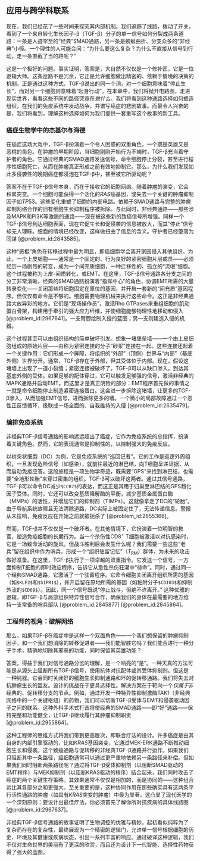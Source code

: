 ## 应用与跨学科联系

现在，我们已经花了一些时间来探究其内部机制。我们追踪了线路，拨动了开关，看到了一个来自转化生长因子-β（TGF-β）分子的单一信号如何分裂成两条道路：一条是人迹罕至的“经典”SMAD通路，另一条是蜿蜒曲折、分支众多的“非经典”小径。一个理性的人可能会问：“为什么要这么复杂？为什么不直接从信号到行动，走一条直截了当的路呢？”

这是一个极好的问题。事实证明，答案是，大自然不仅仅是一个修补匠，它是一位逻辑大师。这条岔路不是冗余，它正是允许细胞做出精密的、依赖于情境的决策的机制。正是通过这种方式，TGF-β说出的同一个词，对一个细胞意味着“停止生长”，而对另一个细胞则意味着“起身行动”。在本章中，我们将抛开电路图，走进现实世界，看看这些不同的路径究竟在*做什么*。我们将看到这种通路选择如何塑造组织，在我们的免疫系统中发动战争，并谱写癌症的悲剧故事。而最令人兴奋的是，我们将看到，理解这种选择如何为我们提供一套重写这个故事的新工具。

### 癌症生物学中的杰基尔与海德

在癌症这场大戏中，TGF-β扮演着一个令人困惑的双重角色，一个既是英雄又是恶棍的角色。在肿瘤的早期阶段，当细胞刚刚开始行为不端时，TGF-β充当着守护者的角色。它通过经典的SMAD通路发送信号，命令细胞停止分裂，甚至进行程序性细胞死亡，从而在肿瘤真正形成之前有效地抑制它。那么，为什么我们发现如此多侵袭性的晚期癌症都浸泡在TGF-β中，甚至被它所驱动呢？

答案不在于TGF-β信号本身，而在于接收它的细胞网络。随着肿瘤的演变，它会积累突变。一个细胞可能获得一个活化的$RAS$癌基因，或失去一个关键的肿瘤抑制因子如$TP53$。这些变化重塑了细胞的内部电路。依赖于SMAD通路与完整的肿瘤抑制网络合作的旧有细胞生长抑制程序被拆除。与此同时，非经典通路——那些涉及MAPK和PI3K等激酶的通路——现在被这些新的致癌信号所增强。同样一个TGF-β信号到达细胞表面，现在它促生长和促侵袭的信息被放大，而其“停止”信号却无人理睬。细胞的情境已经改变，这样做扭曲了信息的含义。守护者已经堕落为同谋 [@problem_id:2843585]。

这种“恶棍”角色在转移过程中最为明显，即癌细胞学会离开家园侵入其他组织。为此，一个上皮细胞——通常是一个固定的、行为良好的紧密细胞片层成员——必须经历一场剧烈的转变，成为一个间充质细胞，一种迁移性的、孤立的“流氓”细胞。这个过程被称为上皮-间质转化，或EMT。在这里，TGF-β信号通路各分支之间的分工非常清晰。经典的SMAD通路扮演着“指挥中心”的角色，协调EMT所需的大量转录变化——关闭那些将细胞固定在原位的基因，并开启一套新的“间充质”基因程序。但仅仅有命令是不够的。细胞需要物理机械来执行这些命令。这正是非经典通路大放异彩的地方。它们是“现场操作员”，激活Rho GTPases来重组细胞的肌动蛋白骨架，构建用于牵引的强大应力纤维，并使细胞能够物理性地移动和侵入 [@problem_id:2967641]。一支臂膀绘制入侵的蓝图；另一支则建造入侵的机器。

这个过程甚至可以由组织结构的简单破坏引发。想象一堵堡垒墙——一个由上皮细胞组成的原始片层——由称为紧密连接的分子“砂浆”连接在一起。这些连接还起着一个关键作用：它们形成一个屏障，将组织的“外部”（顶侧）世界与“内部”（基底外侧）世界分开。通常，TGF-β存在于外部，但其受体位于内部。现在，假设这堵墙上出现了一道小裂缝；紧密连接被破坏了。TGF-β可以从缺口渗入，到达其基底外侧的受体。如果足够的配体穿过，它可以触发足够强的信号，激活非经典的MAPK通路并启动EMT。而这里才是真正阴险的部分：EMT程序首先做的事情之一就是命令细胞停止制造紧密连接蛋白。这会进一步拆除这堵墙，让更多的TGF-β渗入，从而加强EMT信号，进而拆除更多的墙。一个微小的局部故障通过一个恶性正反馈循环，级联成一场全面的、自我维持的入侵 [@problem_id:2635479]。

### 编排免疫系统

非经典TGF-β信号通路的影响远远超出了癌症，它作为免疫系统的总指挥，扮演着关键角色。然而，它的表现通常是抑制性的，以控制强大的免疫反应。

以树突状细胞（DC）为例，它是免疫系统的“巡回记者”。它的工作是巡逻外周组织，一旦发现危险信号（如感染），就前往最近的淋巴结，向T细胞呈递证据，从而启动免疫应答。这段旅程是一项生物学奇迹，既需要“GPS”来找到淋巴结，也需要“全地形轮胎”来穿过密集的组织。TGF-β可以破坏这两者。通过其信号通路，TGF-β可以命令DC减少`$CCR7$`的表达，而这正是其用于归巢至淋巴结的GPS趋化因子受体。同时，它还可以改变基质降解酶的平衡，减少基质金属蛋白酶（MMPs）的活性，并增加它们的抑制剂（TIMPs）。这就像拿走了DC的“轮胎”。由于导航系统故障且无法清除道路，DC实际上被固定住了，无法传递信息。警报从未拉响，免疫反应在开始之前就被扼杀了 [@problem_id:2855366]。

然而，TGF-β并不仅仅是一个破坏者。在其他情境下，它扮演着一位明智的教官，塑造免疫细胞的长期行为。当一个杀伤性CD$8^{+}$ T细胞被激活以对抗感染时，它是一场致命活动的旋风。但战斗胜利后会发生什么呢？我们需要一些这些“老兵”留在组织中作为哨兵，形成一个“组织驻留记忆”（$T_{\mathrm{RM}}$）群体，为未来的攻击做好准备。在这里，TGF-β执行了一项卓越的双重指令。它发送一个信号，一方面抑制T细胞的即时效应程序，告诉它从急性杀伤狂潮中“待命”。同时，通过同一个经典SMAD通路，它激活了一个驻留程序。它命令细胞关闭离开组织所需的基因（如`$KLF2$`和`$S1PR1$`），并开启留在原地所需的基因（如黏附分子`$CD103$`和抑制外流的`$CD69$`）。因此，同一个信号既说“停止战斗，但绝不许离开。” 这种优雅的逻辑，即TGF-β与局部组织特异性信号合作，确保我们的身体在最需要的地方维持一支常备的哨兵部队 [@problem_id:2845877] [@problem_id:2845864]。

### 工程师的视角：破解网络

那么，如果TGF-β在癌症中是这样一个双面角色——一个我们想保留的肿瘤抑制因子，和一个我们想消除的转移促进者——我们能智胜它吗？我们能否进行一种分子手术，精确地切除其邪恶的功能，同时保留其英雄功能？

答案，得益于我们对信号通路分岔的理解，是一个响亮的“是”。一种天真的方法可能是从源头上阻断所有TGF-β信号，使用抗体对抗配体或其受体抑制剂。但这是一种钝器。它会同时关闭好的细胞生长抑制通路和坏的促转移通路。我们将失去对抗肿瘤生长的盟友。设计的挑战在于更具选择性。解决方案在于靶向一个*仅属于*非经典的、促转移分支的节点。例如，通过开发一种特异性抑制激酶TAK1（非经典网络中的一个关键枢纽）的药物，我们可以切断TGF-β受体与EMT和侵袭驱动因子之间的联系。这种外科手术式打击将使经典的SMAD通路——即“好”通路——保持完整和功能健全，让TGF-β继续履行其肿瘤抑制职责 [@problem_id:2955864]。

这种工程师的思维方式将我们带到更高层次，即联合疗法的设计。许多癌症是由其自身的内部引擎驱动的，比如$KRAS$基因突变，它通过MEK-ERK通路不断推动细胞生长和侵袭。这个致癌通路与促转移的非经典TGF-β通路并行运作。如果我们只阻断其中一条路径，癌细胞通常可以通过更严重地依赖另一条路径来补偿。但如果我们同时阻断两条路径呢？通过将TGF-β受体抑制剂（以阻断SMAD驱动的EMT程序）与MEK抑制剂（以阻断KRAS驱动的程序）结合起来，我们同时攻击了癌症的两个关键生存策略。其效果通常不仅仅是相加的，而是协同的——这种组合远比其各部分之和更强大。至关重要的是，这种协同作用在那些确实具有这两条平行活性通路的肿瘤（如具有$KRAS$突变的肿瘤）中最为显著。这凸显了现代医学的一个深刻原则：要设计出最佳疗法，你必须首先了解你所对抗疾病的具体线路图 [@problem_id:2967637]。

非经典TGF-β信号通路的故事证明了生物调控的优雅与精妙。起初看似纯粹为了复杂而存在的复杂性，最终展现为一个精密的逻辑门，允许单一信号根据细胞的历史、环境及其健康或疾病状态，引出一系列丰富的响应。通过破译这种逻辑，我们不仅对生命世界的美丽有了更深的欣赏，而且还为设计下一代智能、选择性药物获得了强大的蓝图。